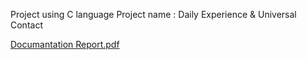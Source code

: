 Project using C language
Project name : Daily Experience & Universal Contact


[Documantation Report.pdf](https://github.com/Healer36/Project-With-C/files/10194418/Documantation.Report.pdf)
